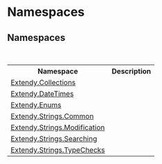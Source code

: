 # Namespaces
 


## Namespaces
&nbsp;<table><tr><th>Namespace</th><th>Description</th></tr><tr><td><a href="N_Extendy_Collections">Extendy.Collections</a></td><td></td></tr><tr><td><a href="N_Extendy_DateTimes">Extendy.DateTimes</a></td><td></td></tr><tr><td><a href="N_Extendy_Enums">Extendy.Enums</a></td><td></td></tr><tr><td><a href="N_Extendy_Strings_Common">Extendy.Strings.Common</a></td><td></td></tr><tr><td><a href="N_Extendy_Strings_Modification">Extendy.Strings.Modification</a></td><td></td></tr><tr><td><a href="N_Extendy_Strings_Searching">Extendy.Strings.Searching</a></td><td></td></tr><tr><td><a href="N_Extendy_Strings_TypeChecks">Extendy.Strings.TypeChecks</a></td><td></td></tr></table>&nbsp;
